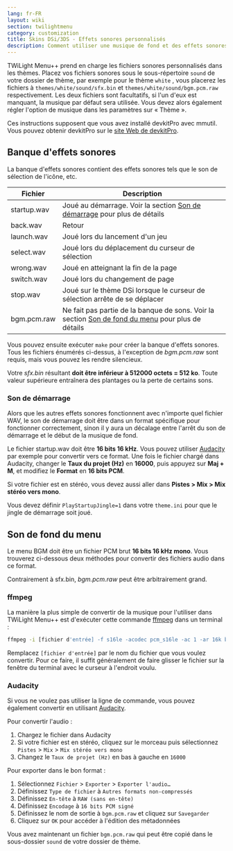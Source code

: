 ```yaml
---
lang: fr-FR
layout: wiki
section: twilightmenu
category: customization
title: Skins DSi/3DS - Effets sonores personnalisés
description: Comment utiliser une musique de fond et des effets sonores personnalisés dans les skins DSi et 3DS pour TWiLight Menu++
---
```


TWiLight Menu++ prend en charge les fichiers sonores personnalisés dans les thèmes. Placez vos fichiers sonores sous le sous-répertoire `sound` de votre dossier de thème, par exemple pour le thème `white` , vous placerez les fichiers à `themes/white/sound/sfx.bin` et `themes/white/sound/bgm.pcm.raw` respectivement. Les deux fichiers sont facultatifs, si l'un d'eux est manquant, la musique par défaut sera utilisée. Vous devez alors également régler l'option de musique dans les paramètres sur « Thème ».

Ces instructions supposent que vous avez installé devkitPro avec mmutil. Vous pouvez obtenir devkitPro sur le [site Web de devkitPro](https://devkitpro.org/wiki/Getting_Started).

## Banque d'effets sonores
La banque d'effets sonores contient des effets sonores tels que le son de sélection de l'icône, etc.

| Fichier     | Description                                                                                                    |
| ----------- | -------------------------------------------------------------------------------------------------------------- |
| startup.wav | Joué au démarrage. Voir la section [Son de démarrage](#startup-sound) pour plus de détails                     |
| back.wav    | Retour                                                                                                         |
| launch.wav  | Joué lors du lancement d'un jeu                                                                                |
| select.wav  | Joué lors du déplacement du curseur de sélection                                                               |
| wrong.wav   | Joué en atteignant la fin de la page                                                                           |
| switch.wav  | Joué lors du changement de page                                                                                |
| stop.wav    | Joué sur le thème DSi lorsque le curseur de sélection arrête de se déplacer                                    |
| bgm.pcm.raw | Ne fait pas partie de la banque de sons. Voir la section [Son de fond du menu](#menu-bgm) pour plus de détails |

Vous pouvez ensuite exécuter `make` pour créer la banque d'effets sonores. Tous les fichiers énumérés ci-dessus, à l'exception de *bgm.pcm.raw* sont requis, mais vous pouvez les rendre silencieux.

Votre *sfx.bin* résultant **doit être inférieur à 512000 octets = 512 ko**. Toute valeur supérieure entraînera des plantages ou la perte de certains sons.

### Son de démarrage
Alors que les autres effets sonores fonctionnent avec n'importe quel fichier WAV, le son de démarrage doit être dans un format spécifique pour fonctionner correctement, sinon il y aura un décalage entre l'arrêt du son de démarrage et le début de la musique de fond.

Le fichier startup.wav doit être **16 bits 16 kHz**. Vous pouvez utiliser [Audacity](https://www.audacityteam.org/download/) par exemple pour convertir vers ce format. Une fois le fichier chargé dans Audacity, changer le **Taux du projet (Hz)** en **16000**, puis appuyez sur **Maj + M**, et modifiez le **Format** en **16 bits PCM**.

Si votre fichier est en stéréo, vous devez aussi aller dans **Pistes > Mix > Mix stéréo vers mono**.

Vous devez définir `PlayStartupJingle=1` dans votre `theme.ini` pour que le jingle de démarrage soit joué.


## Son de fond du menu
Le menu BGM doit être un fichier PCM brut **16 bits 16 kHz mono**. Vous trouverez ci-dessous deux méthodes pour convertir des fichiers audio dans ce format.

Contrairement à sfx.bin, *bgm.pcm.raw* peut être arbitrairement grand.

### ffmpeg
La manière la plus simple de convertir de la musique pour l'utiliser dans TWiLight Menu++ est d'exécuter cette commande [ffmpeg](https://ffmpeg.org) dans un terminal :

```bash
ffmpeg -i [fichier d'entrée] -f s16le -acodec pcm_s16le -ac 1 -ar 16k bgm.pcm.raw
```

Remplacez `[fichier d'entrée]` par le nom du fichier que vous voulez convertir. Pour ce faire, il suffit généralement de faire glisser le fichier sur la fenêtre du terminal avec le curseur à l'endroit voulu.

### Audacity
Si vous ne voulez pas utiliser la ligne de commande, vous pouvez également convertir en utilisant [Audacity](https://www.audacityteam.org/download/).

Pour convertir l'audio :
1. Chargez le fichier dans Audacity
1. Si votre fichier est en stéréo, cliquez sur le morceau puis sélectionnez `Pistes` > `Mix` > `Mix stéréo vers mono`
1. Changez le `Taux de projet (Hz)` en bas à gauche en `16000`

Pour exporter dans le bon format :
1. Sélectionnez `Fichier` > `Exporter` > `Exporter l'audio…`
1. Définissez `Type de fichier` à `Autres formats non-compressés`
1. Définissez `En-tête` à `RAW (sans en-tête)`
1. Définissez `Encodage` à `16 bits PCM signé`
1. Définissez le nom de sortie à `bgm.pcm.raw` et cliquez sur `Savegarder`
1. Cliquez sur `OK` pour accéder à l'édition des métadonnées

Vous avez maintenant un fichier `bgm.pcm.raw` qui peut être copié dans le sous-dossier `sound` de votre dossier de thème.
